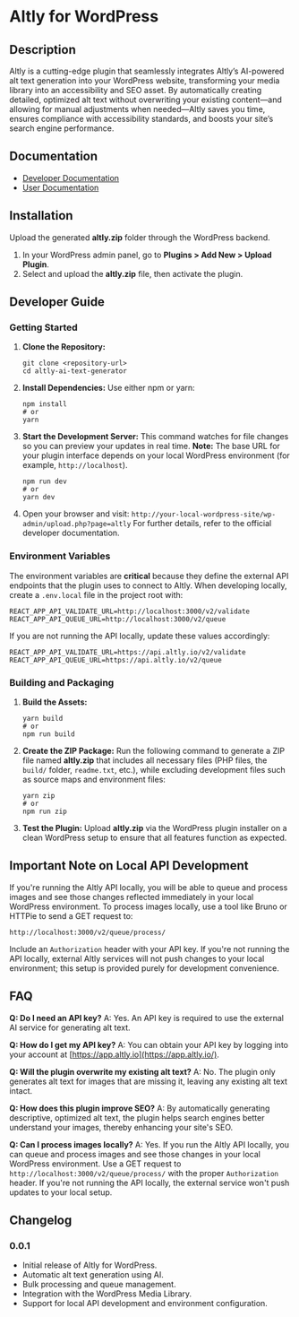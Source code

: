 # Altly for WordPress

## Description

Altly is a cutting-edge plugin that seamlessly integrates Altly’s AI-powered alt text generation into your WordPress website, transforming your media library into an accessibility and SEO asset. By automatically creating detailed, optimized alt text without overwriting your existing content—and allowing for manual adjustments when needed—Altly saves you time, ensures compliance with accessibility standards, and boosts your site’s search engine performance.

## Documentation

- [Developer Documentation](https://prolificdigital.notion.site/Developer-Documentation-1965efcd8c5f80479165da95acd57d6e "Official Developer Documentation")
- [User Documentation](https://prolificdigital.notion.site/Altly-User-Documention-19b5efcd8c5f807cbd9bdfd14bfe2c52 "Official User Documentation")

## Installation

Upload the generated **altly.zip** folder through the WordPress backend.

1.  In your WordPress admin panel, go to **Plugins > Add New > Upload Plugin**.
2.  Select and upload the **altly.zip** file, then activate the plugin.

## Developer Guide

### Getting Started

1.  **Clone the Repository:**

    ```
    git clone <repository-url>
    cd altly-ai-text-generator
    ```

2.  **Install Dependencies:**
    Use either npm or yarn:

    ```
    npm install
    # or
    yarn
    ```

3.  **Start the Development Server:**
    This command watches for file changes so you can preview your updates in real time.
    **Note:** The base URL for your plugin interface depends on your local WordPress environment (for example, `http://localhost`).

    ```
    npm run dev
    # or
    yarn dev
    ```

4.  Open your browser and visit:
    `http://your-local-wordpress-site/wp-admin/upload.php?page=altly`
    For further details, refer to the official developer documentation.

### Environment Variables

The environment variables are **critical** because they define the external API endpoints that the plugin uses to connect to Altly.
When developing locally, create a `.env.local` file in the project root with:

```
REACT_APP_API_VALIDATE_URL=http://localhost:3000/v2/validate
REACT_APP_API_QUEUE_URL=http://localhost:3000/v2/queue
```

If you are not running the API locally, update these values accordingly:

```
REACT_APP_API_VALIDATE_URL=https://api.altly.io/v2/validate
REACT_APP_API_QUEUE_URL=https://api.altly.io/v2/queue
```

### Building and Packaging

1.  **Build the Assets:**

    ```
    yarn build
    # or
    npm run build
    ```

2.  **Create the ZIP Package:** Run the following command to generate a ZIP file named **altly.zip** that includes all necessary files (PHP files, the `build/` folder, `readme.txt`, etc.), while excluding development files such as source maps and environment files:

    ```
    yarn zip
    # or
    npm run zip
    ```

3.  **Test the Plugin:** Upload **altly.zip** via the WordPress plugin installer on a clean WordPress setup to ensure that all features function as expected.

## Important Note on Local API Development

If you're running the Altly API locally, you will be able to queue and process images and see those changes reflected immediately in your local WordPress environment. To process images locally, use a tool like Bruno or HTTPie to send a GET request to:

```
http://localhost:3000/v2/queue/process/
```

Include an `Authorization` header with your API key. If you're not running the API locally, external Altly services will not push changes to your local environment; this setup is provided purely for development convenience.

## FAQ

**Q: Do I need an API key?**
A: Yes. An API key is required to use the external AI service for generating alt text.

**Q: How do I get my API key?**
A: You can obtain your API key by logging into your account at [https://app.altly.io](https://app.altly.io/).

**Q: Will the plugin overwrite my existing alt text?**
A: No. The plugin only generates alt text for images that are missing it, leaving any existing alt text intact.

**Q: How does this plugin improve SEO?**
A: By automatically generating descriptive, optimized alt text, the plugin helps search engines better understand your images, thereby enhancing your site's SEO.

**Q: Can I process images locally?**
A: Yes. If you run the Altly API locally, you can queue and process images and see those changes in your local WordPress environment. Use a GET request to `http://localhost:3000/v2/queue/process/` with the proper `Authorization` header. If you're not running the API locally, the external service won't push updates to your local setup.

## Changelog

### 0.0.1

- Initial release of Altly for WordPress.
- Automatic alt text generation using AI.
- Bulk processing and queue management.
- Integration with the WordPress Media Library.
- Support for local API development and environment configuration.
